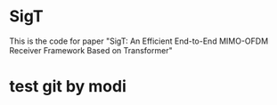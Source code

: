 # SigT
This is the code for paper "SigT: An Efficient End-to-End MIMO-OFDM Receiver Framework Based on Transformer"
# test git by modi